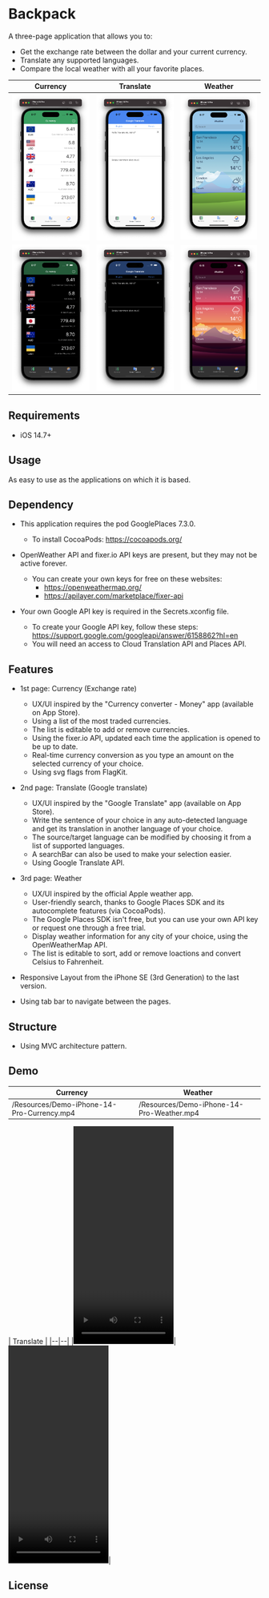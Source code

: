 #  Backpack

A three-page application that allows you to:
* Get the exchange rate between the dollar and your current currency.
* Translate any supported languages.
* Compare the local weather with all your favorite places.

|Currency|Translate|Weather|
|--|--|--|
|<img src="/Resources/iPhone-14-Pro-Currency-Light.png" width="200">|<img src="/Resources/iPhone-14-Pro-Translate-Light.png" width="200">|<img src="/Resources/iPhone-14-Pro-Weather-Light.png" width="200">|
|<img src="/Resources/iPhone-14-Pro-Currency-Dark.png" width="200">|<img src="/Resources/iPhone-14-Pro-Translate-Dark.png" width="200">|<img src="/Resources/iPhone-14-Pro-Weather-Dark.png" width="200">|

## Requirements

* iOS 14.7+

## Usage

As easy to use as the applications on which it is based.

## Dependency

* This application requires the pod GooglePlaces 7.3.0.
    * To install CocoaPods: https://cocoapods.org/

* OpenWeather API and fixer.io API keys are present, but they may not be active forever.
    * You can create your own keys for free on these websites:
        * https://openweathermap.org/
        * https://apilayer.com/marketplace/fixer-api

* Your own Google API key is required in the Secrets.xconfig file.
    * To create your Google API key, follow these steps: https://support.google.com/googleapi/answer/6158862?hl=en
    * You will need an access to Cloud Translation API and Places API.

## Features

* 1st page: Currency (Exchange rate)
    * UX/UI inspired by the "Currency converter - Money" app (available on App Store).
    * Using a list of the most traded currencies.
    * The list is editable to add or remove currencies.
    * Using the fixer.io API, updated each time the application is opened to be up to date.
    * Real-time currency conversion as you type an amount on the selected currency of your choice.
    * Using svg flags from FlagKit.

* 2nd page: Translate (Google translate)
    * UX/UI inspired by the "Google Translate" app (available on App Store).
    * Write the sentence of your choice in any auto-detected language and get its translation in another language of your choice.
    * The source/target language can be modified by choosing it from a list of supported languages.
    * A searchBar can also be used to make your selection easier. 
    * Using Google Translate API.

* 3rd page: Weather
    * UX/UI inspired by the official Apple weather app.
    * User-friendly search, thanks to Google Places SDK and its autocomplete features (via CocoaPods).
    * The Google Places SDK isn't free, but you can use your own API key or request one through a free trial.
    * Display weather information for any city of your choice, using the OpenWeatherMap API.
    * The list is editable to sort, add or remove loactions and convert Celsius to Fahrenheit.

* Responsive Layout from the iPhone SE (3rd Generation) to the last version.
* Using tab bar to navigate between the pages.

## Structure

* Using MVC architecture pattern.

## Demo

|Currency|Weather|
|--|--|
|/Resources/Demo-iPhone-14-Pro-Currency.mp4|/Resources/Demo-iPhone-14-Pro-Weather.mp4|

| Translate |
|--|--|
|<video width="200" height="435"><source src="/Resources/Demo-iPhone-14-Pro-Translate-1.mp4" type="video/mp4" />Your browser does not support the video tag.</video>|<video width="200" height="435"><source src="/Resources/Demo-iPhone-14-Pro-Translate-2.mp4" type="video/mp4" />Your browser does not support the video tag.</video>|

## License
